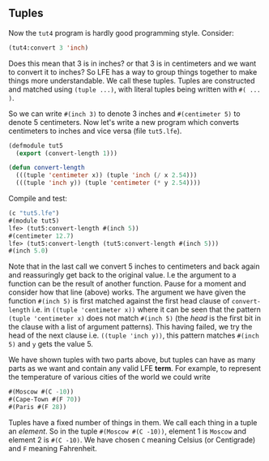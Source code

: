 ## Tuples

Now the ``tut4`` program is hardly good programming style. Consider:

```lisp
(tut4:convert 3 'inch)
```

Does this mean that 3 is in inches? or that 3 is in centimeters and we want to convert it to inches? So LFE has a way to group things together to make things more understandable. We call these tuples. Tuples are constructed and matched using ``(tuple ...)``, with literal tuples being written with ``#( ... )``.

So we can write ``#(inch 3)`` to denote 3 inches and ``#(centimeter 5)`` to denote 5 centimeters. Now let's write a new program which converts centimeters to inches and vice versa (file ``tut5.lfe``).

```lisp
(defmodule tut5
  (export (convert-length 1)))

(defun convert-length
  (((tuple 'centimeter x)) (tuple 'inch (/ x 2.54)))
  (((tuple 'inch y)) (tuple 'centimeter (* y 2.54))))
```

Compile and test:

```lisp
(c "tut5.lfe")
#(module tut5)
lfe> (tut5:convert-length #(inch 5))
#(centimeter 12.7)
lfe> (tut5:convert-length (tut5:convert-length #(inch 5)))
#(inch 5.0)
```

Note that in the last call we convert 5 inches to centimeters and back again and reassuringly get back to the original value. I.e the argument to a function can be the result of another function. Pause for a moment and consider how that line (above) works. The argument we have given the function ``#(inch 5)`` is first matched against the first head clause of ``convert-length`` i.e. in ``((tuple 'centimeter x))`` where it can be seen that the pattern ``(tuple 'centimeter x)`` does not match ``#(inch 5)`` (the *head* is the first bit in the clause with a list of argument patterns). This having failed, we try the head of the next clause i.e. ``((tuple 'inch y))``, this pattern matches ``#(inch 5)`` and ``y`` gets the value 5.

We have shown tuples with two parts above, but tuples can have as many parts as we want and contain any valid LFE **term**. For example, to represent the temperature of various cities of the world we could write

```lisp
#(Moscow #(C -10))
#(Cape-Town #(F 70))
#(Paris #(F 28))
```

Tuples have a fixed number of things in them. We call each thing in a tuple an *element*. So in the tuple ``#(Moscow #(C -10))``, element 1 is ``Moscow`` and element 2 is ``#(C -10)``. We have chosen ``C`` meaning Celsius (or Centigrade) and ``F`` meaning Fahrenheit.

